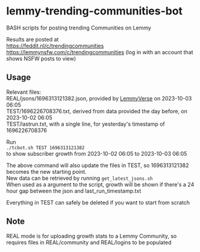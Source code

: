 # lemmy-trending-communities-bot
BASH scripts for posting trending Communities on Lemmy

Results are posted at  
https://feddit.nl/c/trendingcommunities  
https://lemmynsfw.com/c/trendingcommunities (log in with an account that shows NSFW posts to view)  

## Usage  
Relevant files:  
REAL/jsons/1696313121382.json, provided by [LemmyVerse](https://lemmyverse.net) on 2023-10-03 06:05  
TEST/1696226708376.txt, derived from data provided the day before, on 2023-10-02 06:05  
TEST/lastrun.txt, with a single line, for yesterday's timestamp of 1696226708376  

Run  
`./tcbot.sh TEST 1696313121382`  
to show subscriber growth from 2023-10-02 06:05 to 2023-10-03 06:05  

The above command will also update the files in TEST, so 1696313121382 becomes the new starting point.  
New data can be retrieved by running `get_latest_jsons.sh`  
When used as a argument to the script, growth will be shown if there's a 24 hour gap between the json and last_run_timestamp.txt  

Everything in TEST can safely be deleted if you want to start from scratch  

## Note

REAL mode is for uploading growth stats to a Lemmy Community, so requires files in REAL/community and REAL/logins
to be populated
